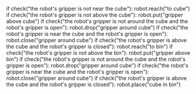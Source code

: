 

if check("the robot's gripper is not near the cube"):
    robot.reach("to cube")
if check("the robot's gripper is not above the cube"):
    robot.put("gripper above cube")
if check("the robot's gripper is not around the cube and the robot's gripper is open"):
    robot.drop("gripper around cube")
if check("the robot's gripper is near the cube and the robot's gripper is open"):
    robot.close("gripper around cube")
if check("the robot's gripper is above the cube and the robot's gripper is closed"):
    robot.reach("to bin")
if check("the robot's gripper is not above the bin"):
    robot.put("gripper above bin")
if check("the robot's gripper is not around the cube and the robot's gripper is open"):
    robot.drop("gripper around cube")
if check("the robot's gripper is near the cube and the robot's gripper is open"):
    robot.close("gripper around cube")
if check("the robot's gripper is above the cube and the robot's gripper is closed"):
    robot.place("cube in bin")